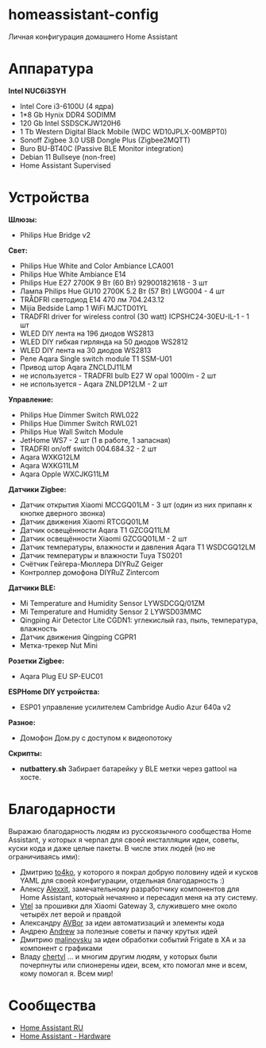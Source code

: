 # homeassistant-config
Личная конфигурация домашнего Home Assistant

# Аппаратура
**Intel NUC6i3SYH** 
  - Intel Core i3-6100U (4 ядра)
  - 1*8 Gb Hynix DDR4 SODIMM
  - 120 Gb Intel SSDSCKJW120H6
  - 1 Tb Western Digital Black Mobile (WDC WD10JPLX-00MBPT0)
  - Sonoff Zigbee 3.0 USB Dongle Plus (Zigbee2MQTT)
  - Buro BU-BT40C (Passive BLE Monitor integration)
  - Debian 11 Bullseye (non-free)
  - Home Assistant Supervised

# Устройства

**Шлюзы:**
  - Philips Hue Bridge v2

**Свет:**
  - Philips Hue White and Color Ambiance LCA001
  - Philips Hue White Ambiance E14
  - Philips Hue E27 2700K 9 Вт (60 Вт) 929001821618 - 3 шт
  - Лампа Philips Hue GU10 2700K 5.2 Вт (57 Вт) LWG004 - 4 шт
  - TRÅDFRI светодиод E14 470 лм 704.243.12
  - Mijia Bedside Lamp 1 WiFi MJCTD01YL
  - TRADFRI driver for wireless control (30 watt) ICPSHC24-30EU-IL-1 - 1 шт
  - WLED DIY лента на 196 диодов WS2813
  - WLED DIY гибкая гирлянда на 50 диодов WS2812
  - WLED DIY лента на 30 диодов WS2813
  - Реле Aqara Single switch module T1 SSM-U01
  - Привод штор Aqara ZNCLDJ11LM
  - не используется - TRADFRI bulb E27 W opal 1000lm - 2 шт
  - не используется - Aqara ZNLDP12LM - 2 шт


**Управление:**
  - Philips Hue Dimmer Switch RWL022
  - Philips Hue Dimmer Switch RWL021
  - Philips Hue Wall Switch Module
  - JetHome WS7 - 2 шт (1 в работе, 1 запасная)
  - TRADFRI on/off switch 004.684.32 - 2 шт
  - Aqara WXKG12LM
  - Aqara WXKG11LM
  - Aqara Opple WXCJKG11LM

**Датчики Zigbee:**
  - Датчик открытия Xiaomi MCCGQ01LM - 3 шт (один из них припаян к кнопке дверного звонка)
  - Датчик движения Xiaomi RTCGQ01LM
  - Датчик освещённости Aqara T1 GZCGQ11LM
  - Датчик освещённости Xiaomi GZCGQ01LM - 2 шт
  - Датчик температуры, влажности и давления Aqara T1 WSDCGQ12LM
  - Датчик температуры и влажности Tuya TS0201
  - Счётчик Гейгера-Мюллера DIYRuZ Geiger
  - Контроллер домофона DIYRuZ Zintercom

**Датчики BLE:**
  - Mi Temperature and Humidity Sensor LYWSDCGQ/01ZM
  - Mi Temperature and Humidity Sensor 2 LYWSD03MMC
  - Qingping Air Detector Lite CGDN1: углекислый газ, пыль, температура, влажность
  - Датчик движения Qingping CGPR1
  - Метка-трекер Nut Mini
 
 **Розетки Zigbee:**
  - Aqara Plug EU SP-EUC01
 
 **ESPHome DIY устройства:**
  - ESP01 управление усилителем Cambridge Audio Azur 640a v2
 
 **Разное:**
  - Домофон Дом.ру с доступом к видеопотоку

 **Скрипты:**
  - **nutbattery.sh**  Забирает батарейку у BLE метки через gattool на хосте.

# Благодарности
Выражаю благодарность людям из русскоязычного сообщества Home Assistant, у которых я черпал для своей инсталляции идеи, советы, куски кода и даже целые пакеты.
В числе этих людей (но не ограничиваясь ими):

  - Дмитрию [to4ko](https://github.com/to4ko), у которого я покрал добрую половину идей и кусков YAML для своей конфигурации, отдельная благодарность :)
  - Алексу [Alexxit](https://github.com/alexxit), замечательному разработчику компонентов для Home Assistant, который нечаянно и пересадил меня на эту систему.
  - [Vtel](https://github.com/zvldz) за прошивки для Xiaomi Gateway 3, служившего мне около четырёх лет верой и правдой
  - Александру [AVBor](https://github.com/avbor) за идеи автоматизаций и элементы кода
  - Андрею [Andrew](https://github.com/andrewjswan) за полезные советы и пачку крутых идей
  - Дмитрию [malinovsku](https://github.com/malinovsku) за идеи обработки событий Frigate в ХА и за компонент с графиками
  - Владу [chertvl](https://github.com/chertvl)
  ... и многим другим людям, у которых были почерпнуты или спионерены идеи, всем, кто помогал мне и всем, кому помогал я. Всем мир!

# Сообщества
  - [Home Assistant RU](https://t.me/homassistant)
  - [Home Assistant - Hardware](https://t.me/homeassistant_hardware)
